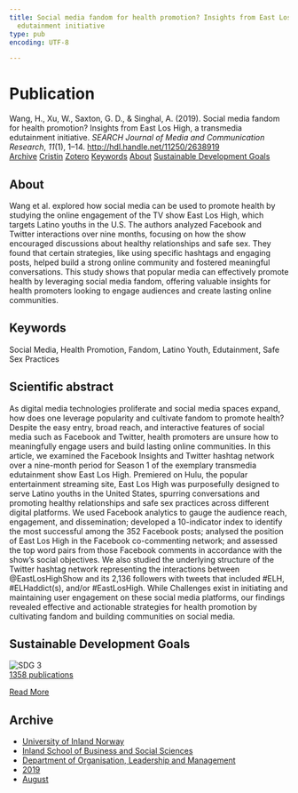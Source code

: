 ```yaml
---
title: Social media fandom for health promotion? Insights from East Los High, a transmedia
  edutainment initiative
type: pub
encoding: UTF-8

---
```

<h1>Publication</h1>
<article id="csl-bib-container-DM74XFR4" class="csl-bib-container">
  <div class="csl-bib-body"> <div class="csl-entry">Wang, H., Xu, W., Saxton, G. D., &#38; Singhal, A. (2019). Social media fandom for health promotion? Insights from East Los High, a transmedia edutainment initiative. <i>SEARCH Journal of Media and Communication Research</i>, <i>11</i>(1), 1–14. <a href="http://hdl.handle.net/11250/2638919">http://hdl.handle.net/11250/2638919</a></div> </div>
  <div class="csl-bib-buttons">
    <a href="#taxonomy-article-DM74XFR4" alt="archive" class="csl-bib-button">Archive</a>
    <a href="https://app.cristin.no/results/show.jsf?id=1719584" alt="Cristin" class="csl-bib-button">Cristin</a>
    <a href="http://zotero.org/groups/5881554/items/DM74XFR4" alt="Zotero" class="csl-bib-button">Zotero</a>
    <a href="#keywords-article-DM74XFR4" alt="keywords" class="csl-bib-button">Keywords</a>
    <a href="#about-article-DM74XFR4" alt="about_pub" class="csl-bib-button">About</a>
    <a href="#sdg-article-DM74XFR4" alt="sdg" class="csl-bib-button">Sustainable Development Goals</a>
  </div>
  <div id="csl-bib-meta-container-DM74XFR4"></div>
</article>
<div id="csl-bib-meta-DM74XFR4" class="csl-bib-meta">
  <article id="about-article-DM74XFR4" class="about_pub-article">
    <h1>About</h1>
    Wang et al. explored how social media can be used to promote health by studying the online engagement of the TV show East Los High, which targets Latino youths in the U.S. The authors analyzed Facebook and Twitter interactions over nine months, focusing on how the show encouraged discussions about healthy relationships and safe sex. They found that certain strategies, like using specific hashtags and engaging posts, helped build a strong online community and fostered meaningful conversations. This study shows that popular media can effectively promote health by leveraging social media fandom, offering valuable insights for health promoters looking to engage audiences and create lasting online communities.
  </article>
  <article id="keywords-article-DM74XFR4" class="keywords-article">
    <h1>Keywords</h1>
    Social Media, Health Promotion, Fandom, Latino Youth, Edutainment, Safe Sex Practices
  </article>
  <article id="abstract-article-DM74XFR4" class="abstract-article">
    <h1>Scientific abstract</h1>
    As digital media technologies proliferate and social media spaces expand, how does one leverage popularity and cultivate fandom to promote health? Despite the easy entry, broad reach, and interactive features of social media such as Facebook and Twitter, health promoters are unsure how to meaningfully engage users and build lasting online communities. In this article, we examined the Facebook Insights and Twitter hashtag network over a nine-month period for Season 1 of the exemplary transmedia edutainment show East Los High. Premiered on Hulu, the popular entertainment streaming site, East Los High was purposefully designed to serve Latino youths in the United States, spurring conversations and promoting healthy relationships and safe sex practices across different digital platforms. We used Facebook analytics to gauge the audience reach, engagement, and dissemination; developed a 10-indicator index to identify the most successful among the 352 Facebook posts; analysed the position of East Los High in the Facebook co-commenting network; and assessed the top word pairs from those Facebook comments in accordance with the show’s social objectives. We also studied the underlying structure of the Twitter hashtag network representing the interactions between @EastLosHighShow and its 2,136 followers with tweets that included #ELH, #ELHaddict(s), and/or #EastLosHigh. While Challenges exist in initiating and maintaining user engagement on these social media platforms, our findings revealed effective and actionable strategies for health promotion by cultivating fandom and building communities on social media.
  </article>
  <article id="sdg-article-DM74XFR4" class="sdg-article">
    <h1>Sustainable Development Goals</h1>
    <div class="sdg-container"><div id="sdg3" class="sdg">
        <img src="{{< params subfolder >}}images/sdg/sdg03_en.png" class="image" alt="SDG 3">
        <div class="sdg-overlay">
          <a href="{{< params subfolder >}}en/archive/?sdg=3#archive" class="sdg-publication-count"><span>1358</span> publications</a>
          <p><a href="https://sdgs.un.org/goals/goal3" class="sdg-read-more">Read More</a></p>
        </div>
      </div></div>
  </article>
  <article id="taxonomy-article-DM74XFR4" class="taxonomy-article">
    <h1>Archive</h1>
    <ul>
      <li><a href="{{< params subfolder >}}en/archive/?key=3DCRN523">University of Inland Norway</a></li>
      <li><a href="{{< params subfolder >}}en/archive/?key=DU8Q9LN9">Inland School of Business and Social Sciences</a></li>
      <li><a href="{{< params subfolder >}}en/archive/?key=4LUWR3ZM">Department of Organisation, Leadership and Management</a></li>
      <li><a href="{{< params subfolder >}}en/archive/?key=7GQPC2L9">2019</a></li>
      <li><a href="{{< params subfolder >}}en/archive/?key=PZYFFFTB">August</a></li>
    </ul>
  </article>
</div>
